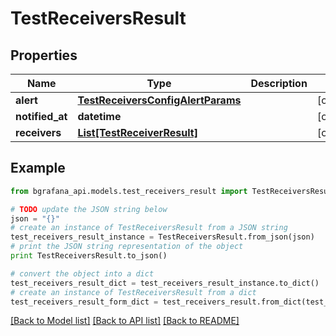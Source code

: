 # TestReceiversResult


## Properties
Name | Type | Description | Notes
------------ | ------------- | ------------- | -------------
**alert** | [**TestReceiversConfigAlertParams**](TestReceiversConfigAlertParams.md) |  | [optional] 
**notified_at** | **datetime** |  | [optional] 
**receivers** | [**List[TestReceiverResult]**](TestReceiverResult.md) |  | [optional] 

## Example

```python
from bgrafana_api.models.test_receivers_result import TestReceiversResult

# TODO update the JSON string below
json = "{}"
# create an instance of TestReceiversResult from a JSON string
test_receivers_result_instance = TestReceiversResult.from_json(json)
# print the JSON string representation of the object
print TestReceiversResult.to_json()

# convert the object into a dict
test_receivers_result_dict = test_receivers_result_instance.to_dict()
# create an instance of TestReceiversResult from a dict
test_receivers_result_form_dict = test_receivers_result.from_dict(test_receivers_result_dict)
```
[[Back to Model list]](../README.md#documentation-for-models) [[Back to API list]](../README.md#documentation-for-api-endpoints) [[Back to README]](../README.md)


